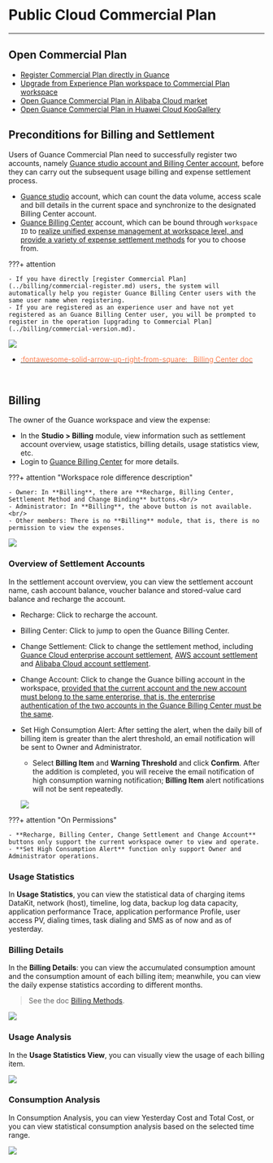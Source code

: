 # Public Cloud Commercial Plan
---

## Open Commercial Plan

- [Register Commercial Plan directly in Guance](commercial-register.md)
- [Upgrade from Experience Plan workspace to Commercial Plan workspace](commercial-version.md)
- [Open Guance Commercial Plan in Alibaba Cloud market](commercial-aliyun.md)
- [Open Guance Commercial Plan in Huawei Cloud KooGallery](/billing/commercial-huaweiyun.md)

## Preconditions for Billing and Settlement

Users of Guance Commercial Plan need to successfully register two accounts, namely <u>Guance studio account and Billing Center account</u>, before they can carry out the subsequent usage billing and expense settlement process.

- [Guance studio](https://console.guance.com/) account, which can count the data volume, access scale and bill details in the current space and synchronize to the designated Billing Center account.
- [Guance Billing Center](https://boss.guance.com/) account, which can be bound through `workspace ID` to <u>realize unified expense management at workspace level, and provide a variety of expense settlement methods</u> for you to choose from.

???+ attention

    - If you have directly [register Commercial Plan](../billing/commercial-register.md) users, the system will automatically help you register Guance Billing Center users with the same user name when registering.
    - If you are registered as an experience user and have not yet registered as an Guance Billing Center user, you will be prompted to register in the operation [upgrading to Commercial Plan](../billing/commercial-version.md).

![](img/billing-index-1.png)


<div class="grid cards" markdown>

- [<font color="coral"> :fontawesome-solid-arrow-up-right-from-square: &nbsp; Billing Center doc</font>](./cost-center/index.md)

<br/>

</div>

## Billing

The owner of the Guance workspace and view the expense:

- In the **Studio > Billing** module, view information such as settlement account overview, usage statistics, billing details, usage statistics view, etc.
- Login to [Guance Billing Center](https://boss.guance.com/) for more details.

???+ attention "Workspace role difference description"

    - Owner: In **Billing**, there are **Recharge, Billing Center, Settlement Method and Change Binding** buttons.<br/>
    - Administrator: In **Billing**, the above button is not available.<br/>
    - Other members: There is no **Billing** module, that is, there is no permission to view the expenses.

![](img/12.billing_1.png)

### Overview of Settlement Accounts

In the settlement account overview, you can view the settlement account name, cash account balance, voucher balance and stored-value card balance and recharge the account.

- Recharge: Click to recharge the account.
- Billing Center: Click to jump to open the Guance Billing Center.
- Change Settlement: Click to change the settlement method, including [Guance Cloud enterprise account settlement](billing-account/enterprise-account.md), [AWS account settlement](billing-account/aws-account.md) and [Alibaba Cloud account settlement](billing-account/aliyun-account.md).
- Change Account: Click to change the Guance billing account in the workspace, <u>provided that the current account and the new account must belong to the same enterprise, that is, the enterprise authentication of the two accounts in the Guance Billing Center must be the same</u>.
- Set High Consumption Alert: After setting the alert, when the daily bill of billing item is greater than the alert threshold, an email notification will be sent to Owner and Administrator.

    - Select **Billing Item** and **Warning Threshold** and click **Confirm**. After the addition is completed, you will receive the email notification of high consumption warning notification; **Billing Item** alert notifications will not be sent repeatedly.

    ![](img/billing.gif)

???+ attention "On Permissions"

    - **Recharge, Billing Center, Change Settlement and Change Account** buttons only support the current workspace owner to view and operate.
    - **Set High Consumption Alert** function only support Owner and Administrator operations.

### Usage Statistics

In **Usage Statistics**, you can view the statistical data of charging items DataKit, network (host), timeline, log data, backup log data capacity, application performance Trace, application performance Profile, user access PV, dialing times, task dialing and SMS as of now and as of yesterday.

### Billing Details

In the **Billing Details**: you can view the accumulated consumption amount and the consumption amount of each billing item; meanwhile, you can view the daily expense statistics according to different months. 

> See the doc [Billing Methods](billing-method/index.md).

![](img/consumption-2.png)

### Usage Analysis

In the **Usage Statistics View**, you can visually view the usage of each billing item.

![](img/consumption-1.png)

### Consumption Analysis

In Consumption Analysis, you can view Yesterday Cost and Total Cost, or you can view statistical consumption analysis based on the selected time range.

![](img/consumption.png)